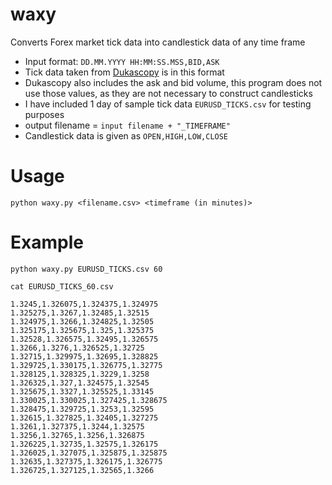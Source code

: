 # waxy
Converts Forex market tick data into candlestick data of any time frame<br>

- Input format: `DD.MM.YYYY HH:MM:SS.MSS,BID,ASK`
- Tick data taken from [Dukascopy](https://www.dukascopy.com/swiss/english/marketwatch/historical/) is in this format
- Dukascopy also includes the ask and bid volume, this program does not use those values, as they are not necessary to construct candlesticks
- I have included 1 day of sample tick data `EURUSD_TICKS.csv` for testing purposes
- output filename = `input filename + "_TIMEFRAME"`
- Candlestick data is given as `OPEN,HIGH,LOW,CLOSE`

# Usage
`python waxy.py <filename.csv> <timeframe (in minutes)>`

# Example
`python waxy.py EURUSD_TICKS.csv 60`

`cat EURUSD_TICKS_60.csv`

```open,high,low,close
1.3245,1.326075,1.324375,1.324975
1.325275,1.3267,1.32485,1.32515
1.324975,1.3266,1.324825,1.32505
1.325175,1.325675,1.325,1.325375
1.32528,1.326575,1.32495,1.326575
1.3266,1.3276,1.326525,1.32725
1.32715,1.329975,1.32695,1.328825
1.329725,1.330175,1.326775,1.32775
1.328125,1.328325,1.3229,1.3258
1.326325,1.327,1.324575,1.32545
1.325675,1.3327,1.325525,1.33145
1.330025,1.330025,1.327425,1.328675
1.328475,1.329725,1.3253,1.32595
1.32615,1.327825,1.32405,1.327275
1.3261,1.327375,1.3244,1.32575
1.3256,1.32765,1.3256,1.326875
1.326225,1.32735,1.32575,1.326175
1.326025,1.327075,1.325875,1.325875
1.32635,1.327375,1.326175,1.326775
1.326725,1.327125,1.32565,1.3266

```
